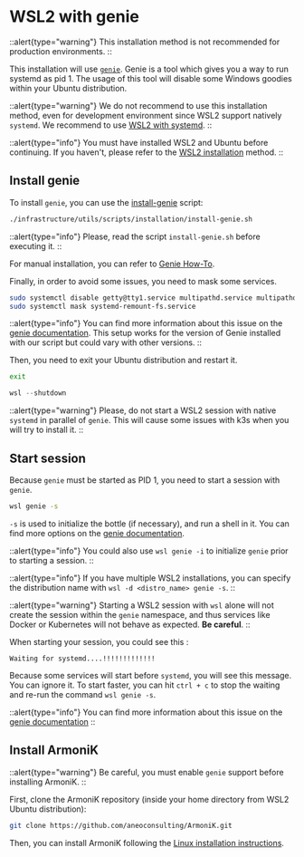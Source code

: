 # WSL2 with genie

::alert{type="warning"}
This installation method is not recommended for production environments.
::

This installation will use [`genie`](https://github.com/arkane-systems/genie). Genie is a tool which gives you a way to run systemd as pid 1. The usage of this tool will disable some Windows goodies within your Ubuntu distribution.

::alert{type="warning"}
We do not recommend to use this installation method, even for development environment since WSL2 support natively `systemd`. We recommend to use [WSL2 with systemd](./1.wsl2-with-systemd.md).
::

::alert{type="info"}
You must have installed WSL2 and Ubuntu before continuing. If you haven't, please refer to the [WSL2 installation](./0.installation-using-wsl2.md) method.
::

## Install genie

To install `genie`, you can use the [install-genie](https://github.com/aneoconsulting/ArmoniK/blob/main/infrastructure/utils/scripts/installation/install-genie.sh) script:

```bash
./infrastructure/utils/scripts/installation/install-genie.sh
```

::alert{type="info"}
Please, read the script `install-genie.sh` before executing it.
::

For manual installation, you can refer to [Genie How-To](https://arkane-systems.github.io/wsl-transdebian/).

Finally, in order to avoid some issues, you need to mask some services.

```bash
sudo systemctl disable getty@tty1.service multipathd.service multipathd.socket ssh.service
sudo systemctl mask systemd-remount-fs.service
```

::alert{type="info"}
You can find more information about this issue on the [genie documentation](https://github.com/arkane-systems/genie#warning-timing-out). This setup works for the version of Genie installed with our script but could vary with other versions.
::

Then, you need to exit your Ubuntu distribution and restart it.

```bash
exit
```

```powershell
wsl --shutdown
```

::alert{type="warning"}
Please, do not start a WSL2 session with native `systemd` in parallel of `genie`. This will cause some issues with k3s when you will try to install it.
::

## Start session

Because `genie` must be started as PID 1, you need to start a session with `genie`.

```bash
wsl genie -s
```

`-s` is used to initialize the bottle (if necessary), and run a shell in it. You can find more options on the [genie documentation](https://github.com/arkane-systems/genie#usage).

::alert{type="info"}
You could also use `wsl genie -i` to initialize `genie` prior to starting a session.
::

::alert{type="info"}
If you have multiple WSL2 installations, you can specify the distribution name with `wsl -d <distro_name> genie -s`.
::

::alert{type="warning"}
Starting a WSL2 session with `wsl` alone will not create the session within the `genie` namespace, and thus services like Docker or Kubernetes will not behave as expected. **Be careful**.
::

When starting your session, you could see this :

```text
Waiting for systemd....!!!!!!!!!!!!!
```

Because some services will start before `systemd`, you will see this message. You can ignore it. To start faster, you can hit `ctrl + c` to stop the waiting and re-run the command `wsl genie -s`.

::alert{type="info"}
You can find more information about this issue on the [genie documentation](https://github.com/arkane-systems/genie#warning-timing-out)
::

## Install ArmoniK

::alert{type="warning"}
Be careful, you must enable `genie` support before installing ArmoniK.
::

First, clone the ArmoniK repository (inside your home directory from WSL2 Ubuntu distribution):

```bash
git clone https://github.com/aneoconsulting/ArmoniK.git
```

Then, you can install ArmoniK following the [Linux installation instructions](../1.linux/0.prerequisites.md).
